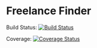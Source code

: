 Freelance Finder
================

Build Status: [![Build Status](https://travis-ci.org/ScorpionResponse/freelancefinder.svg?branch=master)](https://travis-ci.org/ScorpionResponse/freelancefinder)


Coverage: [![Coverage Status](https://coveralls.io/repos/github/ScorpionResponse/freelancefinder/badge.svg?branch=master)](https://coveralls.io/github/ScorpionResponse/freelancefinder?branch=master)
